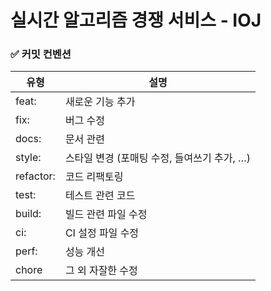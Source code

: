 # 실시간 알고리즘 경쟁 서비스 - IOJ

### ✅ 커밋 컨벤션

| 유형      | 설명                                             |
|-----------|--------------------------------------------------|
| feat:      | 새로운 기능 추가                                 |
| fix:       | 버그 수정                                        |
| docs:      | 문서 관련                                        |
| style:     | 스타일 변경 (포매팅 수정, 들여쓰기 추가, …)      |
| refactor:  | 코드 리팩토링                                    |
| test:      | 테스트 관련 코드                                 |
| build:     | 빌드 관련 파일 수정                              |
| ci:        | CI 설정 파일 수정                                |
| perf:      | 성능 개선                                        |
| chore     | 그 외 자잘한 수정                                |
